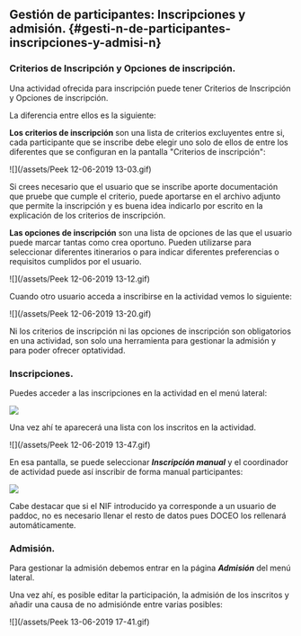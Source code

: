 ## Gestión de participantes: Inscripciones y admisión. {#gesti-n-de-participantes-inscripciones-y-admisi-n}

### Criterios de Inscripción y Opciones de inscripción.

Una actividad ofrecida para inscripción puede tener Criterios de Inscripción y Opciones de inscripción.

La diferencia entre ellos es la siguiente:

**Los criterios de inscripción** son una lista de criterios excluyentes entre si, cada participante que se inscribe debe elegir uno solo de ellos de entre los diferentes que se configuran en la pantalla "Criterios de inscripción":

![](/assets/Peek 12-06-2019 13-03.gif)

Si crees necesario que el usuario que se inscribe aporte documentación que pruebe que cumple el criterio, puede aportarse en el archivo adjunto que permite la inscripción y es buena idea indicarlo por escrito en la explicación de los criterios de inscripción.

**Las opciones de inscripción** son una lista de opciones de las que el usuario puede marcar tantas como crea oportuno. Pueden utilizarse para seleccionar diferentes itinerarios o para indicar diferentes preferencias o requisitos cumplidos por el usuario.

![](/assets/Peek 12-06-2019 13-12.gif)

Cuando otro usuario acceda a inscribirse en la actividad vemos lo siguiente:

![](/assets/Peek 12-06-2019 13-20.gif)

Ni los criterios de inscripción ni las opciones de inscripción son obligatorios en una actividad, son solo una herramienta para gestionar la admisión y para poder ofrecer optatividad.

### Inscripciones.    

Puedes acceder a las inscripciones en la actividad en el menú lateral:

![](/assets/Selección_727.png)

Una vez ahí te aparecerá una lista con los inscritos en la actividad.

![](/assets/Peek 12-06-2019 13-47.gif)

En esa pantalla, se puede seleccionar _**Inscripción manual**_ y el coordinador de actividad puede así inscribir de forma manual participantes:

![](/assets/Selección_729.png)

Cabe destacar que si el NIF introducido ya corresponde a un usuario de paddoc, no es necesario llenar el resto de datos pues DOCEO los rellenará automáticamente. 

### Admisión.

Para gestionar la admisión debemos entrar en la página **_Admisión_** del menú lateral.

Una vez ahí, es posible editar la participación, la admisión de los inscritos y añadir una causa de no admisiónde entre varias posibles:

![](/assets/Peek 13-06-2019 17-41.gif)